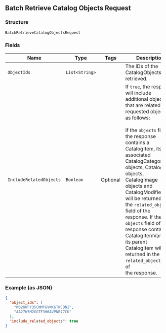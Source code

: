 ## Batch Retrieve Catalog Objects Request

### Structure

`BatchRetrieveCatalogObjectsRequest`

### Fields

| Name | Type | Tags | Description |
|  --- | --- | --- | --- |
| `ObjectIds` | `List<String>` |  | The IDs of the CatalogObjects to be retrieved. |
| `IncludeRelatedObjects` | `Boolean` | Optional | If `true`, the response will include additional objects that are related to the<br>requested objects, as follows:<br><br>If the `objects` field of the response contains a CatalogItem, its associated<br>CatalogCategory objects, CatalogTax objects, CatalogImage objects and<br>CatalogModifierLists will be returned in the `related_objects` field of the<br>response. If the `objects` field of the response contains a CatalogItemVariation,<br>its parent CatalogItem will be returned in the `related_objects` field of<br>the response. |

### Example (as JSON)

```json
{
  "object_ids": [
    "W62UWFY35CWMYGVWK6TWJDNI",
    "AA27W3M2GGTF3H6AVPNB77CK"
  ],
  "include_related_objects": true
}
```

